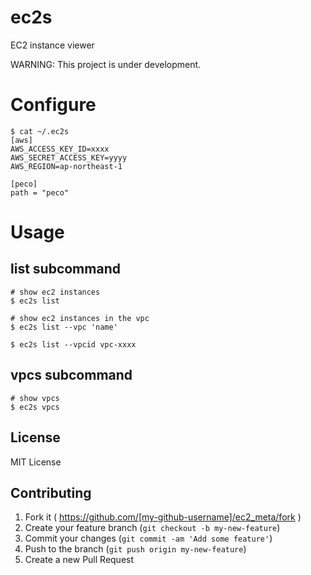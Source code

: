 # ec2s

EC2 instance viewer

WARNING: This project is under development.

# Configure

```
$ cat ~/.ec2s
[aws]
AWS_ACCESS_KEY_ID=xxxx
AWS_SECRET_ACCESS_KEY=yyyy
AWS_REGION=ap-northeast-1

[peco]
path = "peco"
```

# Usage

## list subcommand

```
# show ec2 instances
$ ec2s list

# show ec2 instances in the vpc
$ ec2s list --vpc 'name'

$ ec2s list --vpcid vpc-xxxx
```

## vpcs subcommand

```
# show vpcs
$ ec2s vpcs
```

## License

MIT License

## Contributing

1. Fork it ( https://github.com/[my-github-username]/ec2_meta/fork )
2. Create your feature branch (`git checkout -b my-new-feature`)
3. Commit your changes (`git commit -am 'Add some feature'`)
4. Push to the branch (`git push origin my-new-feature`)
5. Create a new Pull Request

